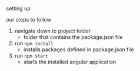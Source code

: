 setting up

our steps to follow

1. navigate down to project folder
    - folder that contains the package.json file
2. run `npm install`
    - installs packages defined in package.json file
3. run `npm start`
    - starts the installed angular application

